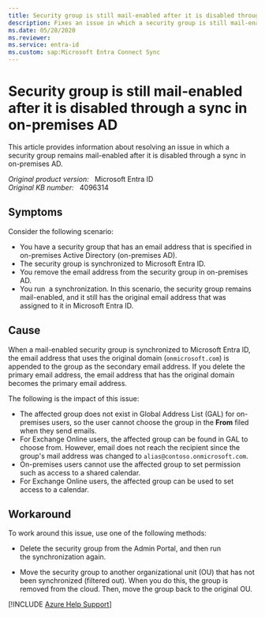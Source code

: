 ```yaml
---
title: Security group is still mail-enabled after it is disabled through a sync in on-premises AD
description: Fixes an issue in which a security group is still mail-enabled after it is disabled through a sync in on-premises AD.
ms.date: 05/28/2020
ms.reviewer: 
ms.service: entra-id
ms.custom: sap:Microsoft Entra Connect Sync
---
```

# Security group is still mail-enabled after it is disabled through a sync in on-premises AD

This article provides information about resolving an issue in which a security group remains mail-enabled after it is disabled through a sync in on-premises AD.

_Original product version:_ &nbsp; Microsoft Entra ID  
_Original KB number:_ &nbsp; 4096314

## Symptoms

Consider the following scenario:

- You have a security group that has an email address that is specified in on-premises Active Directory (on-premises AD).
- The security group is synchronized to Microsoft Entra ID.
- You remove the email address from the security group in on-premises AD.
- You run  a synchronization.
In this scenario, the security group remains mail-enabled, and it still has the original email address that was assigned to it in Microsoft Entra ID.

## Cause

When a mail-enabled security group is synchronized to Microsoft Entra ID, the email address that uses the original domain (`onmicrosoft.com`) is appended to the group as the secondary email address. If you delete the primary email address, the email address that has the original domain becomes the primary email address.

The following is the impact of this issue:

- The affected group does not exist in Global Address List (GAL) for on-premises users, so the user cannot choose the group in the **From** filed when they send emails.
- For Exchange Online users, the affected group can be found in GAL to choose from. However, email does not reach the recipient since the group's mail address was changed to `alias@contoso.onmicrosoft.com`.
- On-premises users cannot use the affected group to set permission such as access to a shared calendar.
- For Exchange Online users, the affected group can be used to set access to a calendar.

## Workaround

To work around this issue, use one of the following methods:

- Delete the security group from the Admin Portal, and then run the synchronization again.

- Move the security group to another organizational unit (OU) that has not been synchronized (filtered out). When you do this, the group is removed from the cloud. Then, move the group back to the original OU.

[!INCLUDE [Azure Help Support](../../../includes/azure-help-support.md)]
